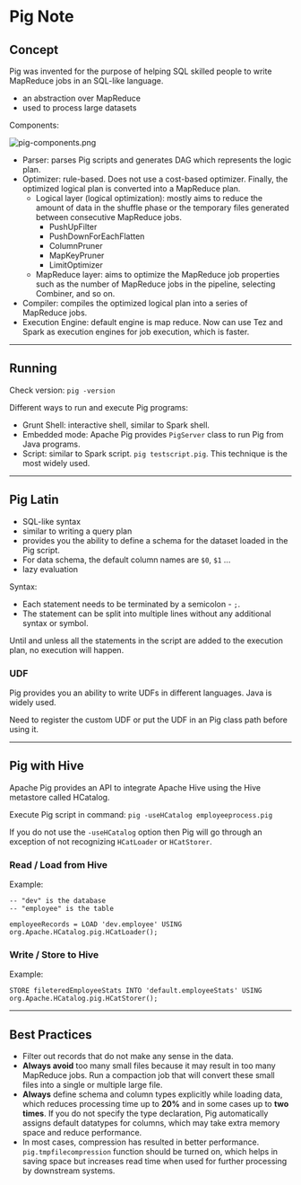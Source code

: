 # Pig Note

## Concept 

Pig was invented for the purpose of helping SQL skilled people to write MapReduce jobs in an SQL-like language.

- an abstraction over MapReduce
- used to process large datasets

Components: 

![pig-components.png](img/pig-components.png)

- Parser: parses Pig scripts and generates DAG which represents the logic plan.
- Optimizer: rule-based. Does not use a cost-based optimizer. Finally, the optimized logical plan is converted into a MapReduce plan.
  - Logical layer (logical optimization): mostly aims to reduce the amount of data in the shuffle phase or the temporary files generated between consecutive MapReduce jobs.
    - PushUpFilter
    - PushDownForEachFlatten
    - ColumnPruner
    - MapKeyPruner
    - LimitOptimizer
  - MapReduce layer: aims to optimize the MapReduce job properties such as the number of MapReduce jobs in the pipeline, selecting Combiner, and so on.
- Compiler: compiles the optimized logical plan into a series of MapReduce jobs.
- Execution Engine: default engine is map reduce. Now can use Tez and Spark as execution engines for job execution, which is faster.

---

## Running 

Check version: `pig -version`

Different ways to run and execute Pig programs:

- Grunt Shell: interactive shell, similar to Spark shell. 
- Embedded mode: Apache Pig provides `PigServer` class to run Pig from Java programs.
- Script: similar to Spark script. `pig testscript.pig`. This technique is the most widely used.

---

## Pig Latin

- SQL-like syntax
- similar to writing a query plan 
- provides you the ability to define a schema for the dataset loaded in the Pig script. 
- For data schema, the default column names are `$0`, `$1` ...
- lazy evaluation

Syntax: 

- Each statement needs to be terminated by a semicolon - `;`.
- The statement can be split into multiple lines without any additional syntax or symbol.

Until and unless all the statements in the script are added to the execution plan, no execution will happen.

### UDF

Pig provides you an ability to write UDFs in different languages. Java is widely used.

Need to register the custom UDF or put the UDF in an Pig class path before using it.

---

## Pig with Hive

Apache Pig provides an API to integrate Apache Hive using the Hive metastore called HCatalog.

Execute Pig script in command: `pig -useHCatalog employeeprocess.pig`

If you do not use the `-useHCatalog` option then Pig will go through an exception of not recognizing `HCatLoader` or `HCatStorer`.

### Read / Load from Hive

Example: 

```pig
-- "dev" is the database
-- "employee" is the table

employeeRecords = LOAD 'dev.employee' USING org.Apache.HCatalog.pig.HCatLoader(); 
```

### Write / Store to Hive

Example: 

```pig
STORE fileteredEmployeeStats INTO 'default.employeeStats' USING org.Apache.HCatalog.pig.HCatStorer();
```  

---

## Best Practices

- Filter out records that do not make any sense in the data.
- **Always avoid** too many small files because it may result in too many MapReduce jobs. Run a compaction job that will convert these small files into a single or multiple large file. 
- **Always** define schema and column types explicitly while loading data, which reduces processing time up to **20%** and in some cases up to **two times**. If you do not specify the type declaration, Pig automatically assigns default datatypes for columns, which may take extra memory space and reduce performance. 
- In most cases, compression has resulted in better performance. `pig.tmpfilecompression` function should be turned on, which helps in saving space but increases read time when used for further processing by downstream systems.